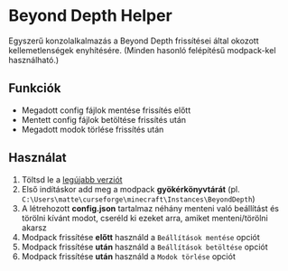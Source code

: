 # Beyond Depth Helper
Egyszerű konzolalkalmazás a Beyond Depth frissítései által okozott kellemetlenségek enyhítésére. (Minden hasonló felépítésű modpack-kel használható.)

## Funkciók
- Megadott config fájlok mentése frissítés előtt
- Mentett config fájlok betöltése frissítés után
- Megadott modok törlése frissítés után

## Használat
1. Töltsd le a [legújabb verziót](https://github.com/sassvagyok/bd-helper/releases/latest)
2. Első indításkor add meg a modpack **gyökérkönyvtárát** (pl. `C:\Users\matte\curseforge\minecraft\Instances\BeyondDepth`)
3. A létrehozott **config.json** tartalmaz néhány menteni való beállítást és törölni kívánt modot, cseréld ki ezeket arra, amiket menteni/törölni akarsz
4. Modpack frissítése **előtt** használd a `Beállítások mentése` opciót
5. Modpack frissítése **után** használd a `Beállítások betöltése` opciót
6. Modpack frissítése **után** használd a `Modok törlése` opciót